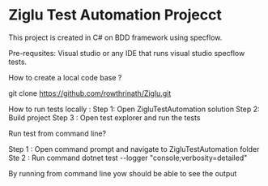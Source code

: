 # Ziglu Test Automation Projecct

This project is created in C# on BDD framework using specflow.

Pre-requsites: Visual studio or any IDE that runs visual studio specflow tests.

How to create a local code base ?

git clone https://github.com/rowthrinath/Ziglu.git

How to run tests locally : 
Step 1: Open ZigluTestAutomation solution 
Step 2: Build project
Step 3 : Open test explorer and run the tests

Run test from command line?

Step 1 : Open command prompt and navigate to ZigluTestAutomation folder 
Ste 2 : Run command dotnet test --logger "console;verbosity=detailed"

By running from command line yow should be able to see the output

